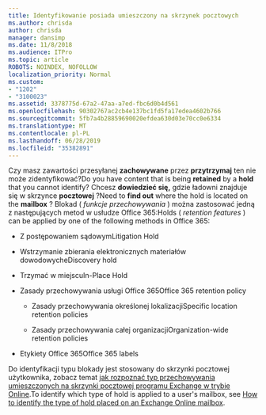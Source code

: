 ```yaml
---
title: Identyfikowanie posiada umieszczony na skrzynek pocztowych
ms.author: chrisda
author: chrisda
manager: dansimp
ms.date: 11/8/2018
ms.audience: ITPro
ms.topic: article
ROBOTS: NOINDEX, NOFOLLOW
localization_priority: Normal
ms.custom:
- "1202"
- "3100023"
ms.assetid: 3378775d-67a2-47aa-a7ed-fbc6d0b4d561
ms.openlocfilehash: 90302767ac2cb4e137bc1fd5fa17edea4602b766
ms.sourcegitcommit: 5fb7a4b28859690020efdea630d03e70cc0e6334
ms.translationtype: MT
ms.contentlocale: pl-PL
ms.lasthandoff: 06/28/2019
ms.locfileid: "35382891"
---
```

<span data-ttu-id="38336-102">Czy masz zawartości przesyłanej **zachowywane** przez **przytrzymaj** ten nie może zidentyfikować?</span><span class="sxs-lookup"><span data-stu-id="38336-102">Do you have content that is being **retained** by a **hold** that you cannot identify?</span></span> <span data-ttu-id="38336-103">Chcesz **dowiedzieć się,** gdzie ładowni znajduje się w skrzynce **pocztowej** ?</span><span class="sxs-lookup"><span data-stu-id="38336-103">Need to **find out** where the hold is located on the **mailbox** ?</span></span> <span data-ttu-id="38336-104">Blokad ( *funkcje przechowywania* ) można zastosować jedną z następujących metod w usłudze Office 365:</span><span class="sxs-lookup"><span data-stu-id="38336-104">Holds (  *retention features*  ) can be applied by one of the following methods in Office 365:</span></span>
  
- <span data-ttu-id="38336-105">Z postępowaniem sądowym</span><span class="sxs-lookup"><span data-stu-id="38336-105">Litigation Hold</span></span>

- <span data-ttu-id="38336-106">Wstrzymanie zbierania elektronicznych materiałów dowodowych</span><span class="sxs-lookup"><span data-stu-id="38336-106">eDiscovery hold</span></span>

- <span data-ttu-id="38336-107">Trzymać w miejscu</span><span class="sxs-lookup"><span data-stu-id="38336-107">In-Place Hold</span></span>

- <span data-ttu-id="38336-108">Zasady przechowywania usługi Office 365</span><span class="sxs-lookup"><span data-stu-id="38336-108">Office 365 retention policy</span></span> 

  - <span data-ttu-id="38336-109">Zasady przechowywania określonej lokalizacji</span><span class="sxs-lookup"><span data-stu-id="38336-109">Specific location retention policies</span></span>

  - <span data-ttu-id="38336-110">Zasady przechowywania całej organizacji</span><span class="sxs-lookup"><span data-stu-id="38336-110">Organization-wide retention policies</span></span>

- <span data-ttu-id="38336-111">Etykiety Office 365</span><span class="sxs-lookup"><span data-stu-id="38336-111">Office 365 labels</span></span>

<span data-ttu-id="38336-112">Do identyfikacji typu blokady jest stosowany do skrzynki pocztowej użytkownika, zobacz temat [jak rozpoznać typ przechowywania umieszczonych na skrzynki pocztowej programu Exchange w trybie Online](https://docs.microsoft.com/office365/securitycompliance/identify-a-hold-on-an-exchange-online-mailbox).</span><span class="sxs-lookup"><span data-stu-id="38336-112">To identify which type of hold is applied to a user's mailbox, see [How to identify the type of hold placed on an Exchange Online mailbox](https://docs.microsoft.com/office365/securitycompliance/identify-a-hold-on-an-exchange-online-mailbox).</span></span>
